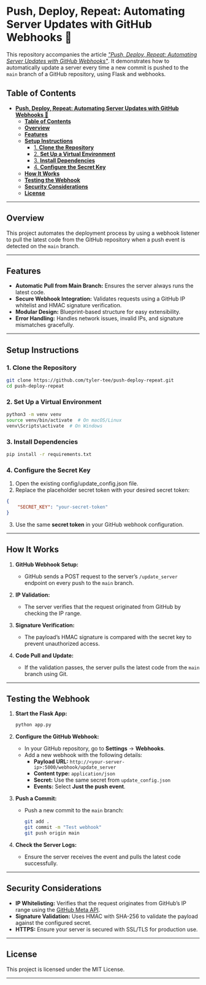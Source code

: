 # **Push, Deploy, Repeat: Automating Server Updates with GitHub Webhooks 🚀**  

This repository accompanies the article _["Push, Deploy, Repeat: Automating Server Updates with GitHub Webhooks"](https://lambdasandlapdogs.com/)_. It demonstrates how to automatically update a server every time a new commit is pushed to the `main` branch of a GitHub repository, using Flask and webhooks.

## **Table of Contents**  
- [**Push, Deploy, Repeat: Automating Server Updates with GitHub Webhooks 🚀**](#push-deploy-repeat-automating-server-updates-with-github-webhooks-)
  - [**Table of Contents**](#table-of-contents)
  - [**Overview**](#overview)
  - [**Features**](#features)
  - [**Setup Instructions**](#setup-instructions)
    - [1. **Clone the Repository**](#1-clone-the-repository)
    - [2. **Set Up a Virtual Environment**](#2-set-up-a-virtual-environment)
    - [3. **Install Dependencies**](#3-install-dependencies)
    - [4. **Configure the Secret Key**](#4-configure-the-secret-key)
  - [**How It Works**](#how-it-works)
  - [**Testing the Webhook**](#testing-the-webhook)
  - [**Security Considerations**](#security-considerations)
  - [**License**](#license)

---

## **Overview**  
This project automates the deployment process by using a webhook listener to pull the latest code from the GitHub repository when a push event is detected on the `main` branch.

---

## **Features**  
- **Automatic Pull from Main Branch:** Ensures the server always runs the latest code.  
- **Secure Webhook Integration:** Validates requests using a GitHub IP whitelist and HMAC signature verification.  
- **Modular Design:** Blueprint-based structure for easy extensibility.  
- **Error Handling:** Handles network issues, invalid IPs, and signature mismatches gracefully.

---

## **Setup Instructions**  

### 1. **Clone the Repository**  
```bash
git clone https://github.com/tyler-tee/push-deploy-repeat.git
cd push-deploy-repeat
```

### 2. **Set Up a Virtual Environment**  
```bash
python3 -m venv venv
source venv/bin/activate  # On macOS/Linux
venv\Scripts\activate  # On Windows
```

### 3. **Install Dependencies**  
```bash
pip install -r requirements.txt
```

### 4. **Configure the Secret Key**  
1. Open the existing config/update_config.json file.
2. Replace the placeholder secret token with your desired secret token:

```json
{
    "SECRET_KEY": "your-secret-token"
}
```

3. Use the same **secret token** in your GitHub webhook configuration.

---

## **How It Works**  
1. **GitHub Webhook Setup:**  
   - GitHub sends a POST request to the server’s `/update_server` endpoint on every push to the `main` branch.

2. **IP Validation:**  
   - The server verifies that the request originated from GitHub by checking the IP range.

3. **Signature Verification:**  
   - The payload’s HMAC signature is compared with the secret key to prevent unauthorized access.

4. **Code Pull and Update:**  
   - If the validation passes, the server pulls the latest code from the `main` branch using Git.

---

## **Testing the Webhook**  
1. **Start the Flask App:**  
   ```bash
   python app.py
   ```

2. **Configure the GitHub Webhook:**  
   - In your GitHub repository, go to **Settings** → **Webhooks**.  
   - Add a new webhook with the following details:
     - **Payload URL:** `http://<your-server-ip>:5000/webhook/update_server`
     - **Content type:** `application/json`
     - **Secret:** Use the same secret from `update_config.json`
     - **Events:** Select **Just the push event**.

3. **Push a Commit:**  
   - Push a new commit to the `main` branch:
     ```bash
     git add .
     git commit -m "Test webhook"
     git push origin main
     ```

4. **Check the Server Logs:**  
   - Ensure the server receives the event and pulls the latest code successfully.

---

## **Security Considerations**  
- **IP Whitelisting:** Verifies that the request originates from GitHub’s IP range using the [GitHub Meta API](https://api.github.com/meta).  
- **Signature Validation:** Uses HMAC with SHA-256 to validate the payload against the configured secret.  
- **HTTPS:** Ensure your server is secured with SSL/TLS for production use.  

---

## **License**  
This project is licensed under the MIT License.

---
